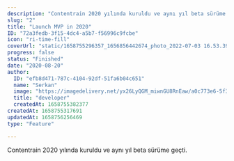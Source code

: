 ```yaml
---
description: "Contentrain 2020 yılında kuruldu ve aynı yıl beta sürüme geçti.\n\n"
slug: "2"
title: "Launch MVP in 2020"
ID: "72a3fedb-3f15-4dc4-a5b7-f56996c9fcbe"
icon: "ri-time-fill"
coverUrl: "static/1658755296357_1656856442674_photo_2022-07-03 16.53.39.jpeg"
progress: false
status: "Finished"
date: "2020-08-20"
author:
  ID: "efb8d471-787c-4104-92df-51fa6b04c651"
  name: "Serkan"
  image: "https://imagedelivery.net/yx26LyQGM_miwnGU8RnEaw/a0c773e6-5f3f-42e6-cc17-814a7cca6a00/public"
  title: "developer"
  createdAt: 1658755382377
createdAt: 1658755317691
updatedAt: 1658756256469
type: "Feature"

---
```

Contentrain 2020 yılında kuruldu ve aynı yıl beta sürüme geçti.


